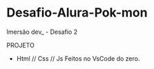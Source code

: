 # Desafio-Alura-Pok-mon
Imersão dev_ - Desafio 2

PROJETO

- Html // Css // Js
  Feitos no VsCode do zero.
